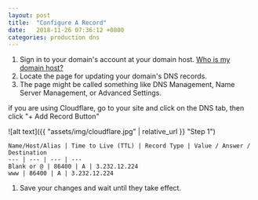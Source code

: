 ```yaml
---
layout: post
title:  "Configure A Record"
date:   2018-11-26 07:36:12 +0800
categories: production dns
---
```


 1. Sign in to your domain's account at your domain host. [Who is my domain host?](https://whois.icann.org/en/lookup)
 1. Locate the page for updating your domain's DNS records.
 1. The page might be called something like DNS Management, Name Server Management, or Advanced Settings.
 
 if you are using Cloudflare, go to your site and click on the DNS tab, then click "+ Add Record Button"
 
 ![alt text]({{ "assets/img/cloudflare.jpg" | relative_url }} "Step 1")
 

    Name/Host/Alias | Time to Live (TTL) | Record Type | Value / Answer / Destination
    --- | --- | --- | ---
    Blank or @ | 86400 | A | 3.232.12.224
    www | 86400 | A | 3.232.12.224


 1. Save your changes and wait until they take effect.
